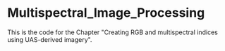 # Multispectral_Image_Processing
This is the code for the Chapter "Creating RGB and multispectral indices using UAS-derived imagery".
